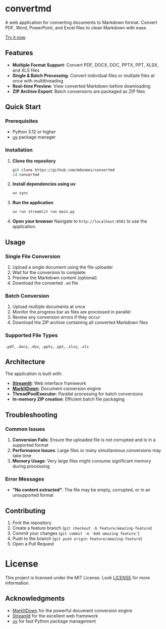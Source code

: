 # convertmd

A web application for converting documents to Markdown format. Convert PDF, Word, PowerPoint, and Excel files to clean Markdown with ease.

[Try it now](https://dub.sh/convertmd)

## Features

- **Multiple Format Support**: Convert PDF, DOCX, DOC, PPTX, PPT, XLSX, and XLS files
- **Single & Batch Processing**: Convert individual files or multiple files at once with multithreading
- **Real-time Preview**: View converted Markdown before downloading
- **ZIP Archive Export**: Batch conversions are packaged as ZIP files

## Quick Start

### Prerequisites

- Python 3.12 or higher
- [uv](https://docs.astral.sh/uv/) package manager

### Installation

1. **Clone the repository**
   ```bash
   git clone https://github.com/mdonmez/convertmd
   cd convertmd
   ```

2. **Install dependencies using uv**
   ```bash
   uv sync
   ```

3. **Run the application**
   ```bash
   uv run streamlit run main.py
   ```

4. **Open your browser**
   Navigate to `http://localhost:8501` to use the application.

## Usage

### Single File Conversion

1. Upload a single document using the file uploader
2. Wait for the conversion to complete
3. Preview the Markdown content (optional)
4. Download the converted `.md` file

### Batch Conversion

1. Upload multiple documents at once
2. Monitor the progress bar as files are processed in parallel
3. Review any conversion errors if they occur
4. Download the ZIP archive containing all converted Markdown files

### Supported File Types

`.pdf`, `.docx`, `.doc`, `.pptx`, `.ppt`, `.xlsx`, `.xls`

## Architecture

The application is built with:

- **[Streamlit](https://streamlit.io/)**: Web interface framework
- **[MarkItDown](https://github.com/microsoft/markitdown)**: Document conversion engine
- **ThreadPoolExecutor**: Parallel processing for batch conversions
- **In-memory ZIP creation**: Efficient batch file packaging

## Troubleshooting

### Common Issues

1. **Conversion Fails**: Ensure the uploaded file is not corrupted and is in a supported format
2. **Performance Issues**: Large files or many simultaneous conversions may take time
3. **Memory Usage**: Very large files might consume significant memory during processing

### Error Messages

- **"No content extracted"**: The file may be empty, corrupted, or in an unsupported format

## Contributing

1. Fork the repository
2. Create a feature branch (`git checkout -b feature/amazing-feature`)
3. Commit your changes (`git commit -m 'Add amazing feature'`)
4. Push to the branch (`git push origin feature/amazing-feature`)
5. Open a Pull Request

# License

This project is licensed under the MIT License. Look [LICENSE](LICENSE) for more information.

## Acknowledgments

- [MarkItDown](https://github.com/microsoft/markitdown) for the powerful document conversion engine
- [Streamlit](https://streamlit.io/) for the excellent web framework
- [uv](https://docs.astral.sh/uv/) for fast Python package management
